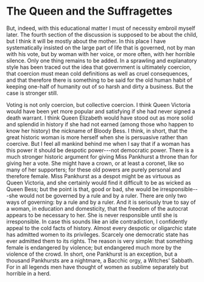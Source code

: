 # The Queen and the Suffragettes

But, indeed, with this educational matter I must of necessity embroil myself later. The fourth section of the discussion is supposed to be about the child, but I think it will be mostly about the mother. In this place I have systematically insisted on the large part of life that is governed, not by man with his vote, but by woman with her voice, or more often, with her horrible silence. Only one thing remains to be added. In a sprawling and explanatory style has been traced out the idea that government is ultimately coercion, that coercion must mean cold definitions as well as cruel consequences, and that therefore there is something to be said for the old human habit of keeping one-half of humanity out of so harsh and dirty a business. But the case is stronger still.

Voting is not only coercion, but collective coercion. I think Queen Victoria would have been yet more popular and satisfying if she had never signed a death warrant. I think Queen Elizabeth would have stood out as more solid and splendid in history if she had not earned (among those who happen to know her history) the nickname of Bloody Bess. I think, in short, that the great historic woman is more herself when she is persuasive rather than coercive. But I feel all mankind behind me when I say that if a woman has this power it should be despotic power---not democratic power. There is a much stronger historic argument for giving Miss Pankhurst a throne than for giving her a vote. She might have a crown, or at least a coronet, like so many of her supporters; for these old powers are purely personal and therefore female. Miss Pankhurst as a despot might be as virtuous as Queen Victoria, and she certainly would find it difficult to be as wicked as Queen Bess; but the point is that, good or bad, she would be irresponsible---she would not be governed by a rule and by a ruler. There are only two ways of governing: by a rule and by a ruler. And it is seriously true to say of a woman, in education and domesticity, that the freedom of the autocrat appears to be necessary to her. She is never responsible until she is irresponsible. In case this sounds like an idle contradiction, I confidently appeal to the cold facts of history. Almost every despotic or oligarchic state has admitted women to its privileges. Scarcely one democratic state has ever admitted them to its rights. The reason is very simple: that something female is endangered by violence; but endangered much more by the violence of the crowd. In short, one Pankhurst is an exception, but a thousand Pankhursts are a nightmare, a Bacchic orgy, a Witches' Sabbath. For in all legends men have thought of women as sublime separately but horrible in a herd.

